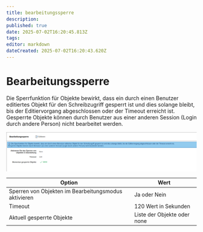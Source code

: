 ```yaml
---
title: bearbeitungssperre
description: 
published: true
date: 2025-07-02T16:20:45.813Z
tags: 
editor: markdown
dateCreated: 2025-07-02T16:20:43.620Z
---
```


# Bearbeitungssperre

Die Sperrfunktion für Objekte bewirkt, dass ein durch einen Benutzer editiertes Objekt für den Schreibzugriff gesperrt ist und dies solange bleibt, bis der Editiervorgang abgeschlossen oder der Timeout erreicht ist. Gesperrte Objekte können durch Benutzer aus einer anderen Session (Login durch andere Person) nicht bearbeitet werden.

[![Passwort ändern](../../../assets/images/de/administration/verwaltung/benutzereinstellungen/bearbeitungssperre/1-b.png)](../../../assets/images/de/administration/verwaltung/benutzereinstellungen/bearbeitungssperre/1-b.png)

| Option                                               | Wert                        |
| ---------------------------------------------------- | --------------------------- |
| Sperren von Objekten im Bearbeitungsmodus aktivieren | Ja oder Nein                |
| Timeout                                              | 120 Wert in Sekunden        |
| Aktuell gesperrte Objekte                            | Liste der Objekte oder none |
